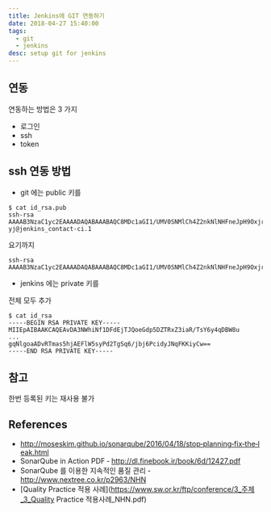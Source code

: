 ```yaml
---
title: Jenkins에 GIT 연동하기
date: 2018-04-27 15:40:00
tags:
  - git
  - jenkins
desc: setup git for jenkins
---
```


<!-- more -->

## 연동

연동하는 방법은 3 가지

- 로그인
- ssh
- token

## ssh 연동 방법

- git 에는 public 키를

```
$ cat id_rsa.pub
ssh-rsa AAAAB3NzaC1yc2EAAAADAQABAAABAQC8MDc1aGI1/UMV0SNMlCh4Z2nkNlNHFneJpH9OxjrLioMFby5qTf48EUo0WP1SsUQz8b5NBr2N5KeIzIq6sduKCCb1DmeRSuclqMfxMZHG+PzhIqwtZCX7JP+Z1RtxB7AzxGFIR/wIgwVlRPNgXXR6IkN4HLY+6EJ/t5JAqjdOuY2ouw7oTEqkJk4Rs64eQPtgh+qujItqHB8+8+BGXDp3ytKm6tmfQbGAxiBhWv+PbDCqeFIa6DCHr/IVMECDUEpzL3EZ5QgVhptwnJlzErfUHUlvCF0noXr0G5FPmOiOuy5Nt yj@jenkins_contact-ci.1
```

요기까지

```
ssh-rsa AAAAB3NzaC1yc2EAAAADAQABAAABAQC8MDc1aGI1/UMV0SNMlCh4Z2nkNlNHFneJpH9OxjrLioMFby5qTf48EUo0WP1SsUQz8b5NBr2N5KeIzIq6sduKCCb1DmeRSuclqMfxMZHG+PzhIqwtZCX7JP+Z1RtxB7AzxGFIR/YTfw3y1JUpNSUwIgwVlRPNgXXR6IkN4HLY+6EJ/t5JAqjdOuY2ouw7oTEqkJk4Rs64eQPtgh+qujItqHB8+8+BGXDp3ytKm6tmfQbGAxiBhWv+PbDCqeFIa6DCHr/IVMECDUEpzL3EZ5QgVhptwnJlzErfUHUlvCF0noXr0G5FPmOiOuy5Nt
```

- jenkins 에는 private 키를

전체 모두 추가

```
$ cat id_rsa
-----BEGIN RSA PRIVATE KEY-----
MIIEpAIBAAKCAQEAvDA3NWhiNf1DFdEjTJQoeGdp5DZTRxZ3iaR/TsY6y4qDBW8u
...
gqNlgoaADvRTmas5hjAEFlW5syPd2TgSq6/jbj6PcidyJNqFKKiyCw==
-----END RSA PRIVATE KEY-----
```

## 참고

한번 등록된 키는 재사용 불가

## References

- http://moseskim.github.io/sonarqube/2016/04/18/stop‑planning‑fix‑the‑leak.html
- SonarQube in Action PDF ‑ http://dl.finebook.ir/book/6d/12427.pdf
- SonarQube 를 이용한 지속적인 품질 관리 ‑ http://www.nextree.co.kr/p2963/NHN
- [Quality Practice 적용 사례](https://www.sw.or.kr/ftp/conference/3_주제_3_Quality Practice 적용사례\_NHN.pdf)
